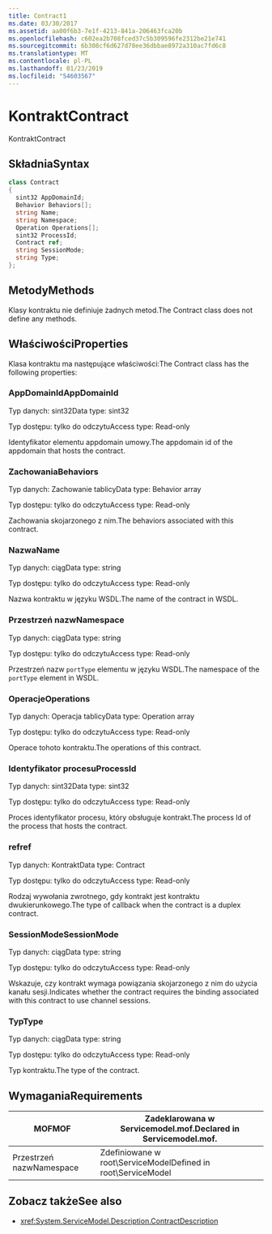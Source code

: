 ```yaml
---
title: Contract1
ms.date: 03/30/2017
ms.assetid: aa00f6b3-7e1f-4213-841a-206463fca20b
ms.openlocfilehash: c602ea2b708fced37c5b309596fe2312be21e741
ms.sourcegitcommit: 6b308cf6d627d78ee36dbbae8972a310ac7fd6c8
ms.translationtype: MT
ms.contentlocale: pl-PL
ms.lasthandoff: 01/23/2019
ms.locfileid: "54603567"
---
```

# <a name="contract"></a><span data-ttu-id="84520-102">Kontrakt</span><span class="sxs-lookup"><span data-stu-id="84520-102">Contract</span></span>
<span data-ttu-id="84520-103">Kontrakt</span><span class="sxs-lookup"><span data-stu-id="84520-103">Contract</span></span>  
  
## <a name="syntax"></a><span data-ttu-id="84520-104">Składnia</span><span class="sxs-lookup"><span data-stu-id="84520-104">Syntax</span></span>  
  
```csharp
class Contract  
{  
  sint32 AppDomainId;  
  Behavior Behaviors[];  
  string Name;  
  string Namespace;  
  Operation Operations[];  
  sint32 ProcessId;  
  Contract ref;  
  string SessionMode;  
  string Type;  
};  
```  
  
## <a name="methods"></a><span data-ttu-id="84520-105">Metody</span><span class="sxs-lookup"><span data-stu-id="84520-105">Methods</span></span>  
 <span data-ttu-id="84520-106">Klasy kontraktu nie definiuje żadnych metod.</span><span class="sxs-lookup"><span data-stu-id="84520-106">The Contract class does not define any methods.</span></span>  
  
## <a name="properties"></a><span data-ttu-id="84520-107">Właściwości</span><span class="sxs-lookup"><span data-stu-id="84520-107">Properties</span></span>  
 <span data-ttu-id="84520-108">Klasa kontraktu ma następujące właściwości:</span><span class="sxs-lookup"><span data-stu-id="84520-108">The Contract class has the following properties:</span></span>  
  
### <a name="appdomainid"></a><span data-ttu-id="84520-109">AppDomainId</span><span class="sxs-lookup"><span data-stu-id="84520-109">AppDomainId</span></span>  
 <span data-ttu-id="84520-110">Typ danych: sint32</span><span class="sxs-lookup"><span data-stu-id="84520-110">Data type: sint32</span></span>  
  
 <span data-ttu-id="84520-111">Typ dostępu: tylko do odczytu</span><span class="sxs-lookup"><span data-stu-id="84520-111">Access type: Read-only</span></span>  
  
 <span data-ttu-id="84520-112">Identyfikator elementu appdomain umowy.</span><span class="sxs-lookup"><span data-stu-id="84520-112">The appdomain id of the appdomain that hosts the contract.</span></span>  
  
### <a name="behaviors"></a><span data-ttu-id="84520-113">Zachowania</span><span class="sxs-lookup"><span data-stu-id="84520-113">Behaviors</span></span>  
 <span data-ttu-id="84520-114">Typ danych: Zachowanie tablicy</span><span class="sxs-lookup"><span data-stu-id="84520-114">Data type: Behavior array</span></span>  
  
 <span data-ttu-id="84520-115">Typ dostępu: tylko do odczytu</span><span class="sxs-lookup"><span data-stu-id="84520-115">Access type: Read-only</span></span>  
  
 <span data-ttu-id="84520-116">Zachowania skojarzonego z nim.</span><span class="sxs-lookup"><span data-stu-id="84520-116">The behaviors associated with this contract.</span></span>  
  
### <a name="name"></a><span data-ttu-id="84520-117">Nazwa</span><span class="sxs-lookup"><span data-stu-id="84520-117">Name</span></span>  
 <span data-ttu-id="84520-118">Typ danych: ciąg</span><span class="sxs-lookup"><span data-stu-id="84520-118">Data type: string</span></span>  
  
 <span data-ttu-id="84520-119">Typ dostępu: tylko do odczytu</span><span class="sxs-lookup"><span data-stu-id="84520-119">Access type: Read-only</span></span>  
  
 <span data-ttu-id="84520-120">Nazwa kontraktu w języku WSDL.</span><span class="sxs-lookup"><span data-stu-id="84520-120">The name of the contract in WSDL.</span></span>  
  
### <a name="namespace"></a><span data-ttu-id="84520-121">Przestrzeń nazw</span><span class="sxs-lookup"><span data-stu-id="84520-121">Namespace</span></span>  
 <span data-ttu-id="84520-122">Typ danych: ciąg</span><span class="sxs-lookup"><span data-stu-id="84520-122">Data type: string</span></span>  
  
 <span data-ttu-id="84520-123">Typ dostępu: tylko do odczytu</span><span class="sxs-lookup"><span data-stu-id="84520-123">Access type: Read-only</span></span>  
  
 <span data-ttu-id="84520-124">Przestrzeń nazw `portType` elementu w języku WSDL.</span><span class="sxs-lookup"><span data-stu-id="84520-124">The namespace of the `portType` element in WSDL.</span></span>  
  
### <a name="operations"></a><span data-ttu-id="84520-125">Operacje</span><span class="sxs-lookup"><span data-stu-id="84520-125">Operations</span></span>  
 <span data-ttu-id="84520-126">Typ danych: Operacja tablicy</span><span class="sxs-lookup"><span data-stu-id="84520-126">Data type: Operation array</span></span>  
  
 <span data-ttu-id="84520-127">Typ dostępu: tylko do odczytu</span><span class="sxs-lookup"><span data-stu-id="84520-127">Access type: Read-only</span></span>  
  
 <span data-ttu-id="84520-128">Operace tohoto kontraktu.</span><span class="sxs-lookup"><span data-stu-id="84520-128">The operations of this contract.</span></span>  
  
### <a name="processid"></a><span data-ttu-id="84520-129">Identyfikator procesu</span><span class="sxs-lookup"><span data-stu-id="84520-129">ProcessId</span></span>  
 <span data-ttu-id="84520-130">Typ danych: sint32</span><span class="sxs-lookup"><span data-stu-id="84520-130">Data type: sint32</span></span>  
  
 <span data-ttu-id="84520-131">Typ dostępu: tylko do odczytu</span><span class="sxs-lookup"><span data-stu-id="84520-131">Access type: Read-only</span></span>  
  
 <span data-ttu-id="84520-132">Proces identyfikator procesu, który obsługuje kontrakt.</span><span class="sxs-lookup"><span data-stu-id="84520-132">The process Id of the process that hosts the contract.</span></span>  
  
### <a name="ref"></a><span data-ttu-id="84520-133">ref</span><span class="sxs-lookup"><span data-stu-id="84520-133">ref</span></span>  
 <span data-ttu-id="84520-134">Typ danych: Kontrakt</span><span class="sxs-lookup"><span data-stu-id="84520-134">Data type: Contract</span></span>  
  
 <span data-ttu-id="84520-135">Typ dostępu: tylko do odczytu</span><span class="sxs-lookup"><span data-stu-id="84520-135">Access type: Read-only</span></span>  
  
 <span data-ttu-id="84520-136">Rodzaj wywołania zwrotnego, gdy kontrakt jest kontraktu dwukierunkowego.</span><span class="sxs-lookup"><span data-stu-id="84520-136">The type of callback when the contract is a duplex contract.</span></span>  
  
### <a name="sessionmode"></a><span data-ttu-id="84520-137">SessionMode</span><span class="sxs-lookup"><span data-stu-id="84520-137">SessionMode</span></span>  
 <span data-ttu-id="84520-138">Typ danych: ciąg</span><span class="sxs-lookup"><span data-stu-id="84520-138">Data type: string</span></span>  
  
 <span data-ttu-id="84520-139">Typ dostępu: tylko do odczytu</span><span class="sxs-lookup"><span data-stu-id="84520-139">Access type: Read-only</span></span>  
  
 <span data-ttu-id="84520-140">Wskazuje, czy kontrakt wymaga powiązania skojarzonego z nim do użycia kanału sesji.</span><span class="sxs-lookup"><span data-stu-id="84520-140">Indicates whether the contract requires the binding associated with this contract to use channel sessions.</span></span>  
  
### <a name="type"></a><span data-ttu-id="84520-141">Typ</span><span class="sxs-lookup"><span data-stu-id="84520-141">Type</span></span>  
 <span data-ttu-id="84520-142">Typ danych: ciąg</span><span class="sxs-lookup"><span data-stu-id="84520-142">Data type: string</span></span>  
  
 <span data-ttu-id="84520-143">Typ dostępu: tylko do odczytu</span><span class="sxs-lookup"><span data-stu-id="84520-143">Access type: Read-only</span></span>  
  
 <span data-ttu-id="84520-144">Typ kontraktu.</span><span class="sxs-lookup"><span data-stu-id="84520-144">The type of the contract.</span></span>  
  
## <a name="requirements"></a><span data-ttu-id="84520-145">Wymagania</span><span class="sxs-lookup"><span data-stu-id="84520-145">Requirements</span></span>  
  
|<span data-ttu-id="84520-146">MOF</span><span class="sxs-lookup"><span data-stu-id="84520-146">MOF</span></span>|<span data-ttu-id="84520-147">Zadeklarowana w Servicemodel.mof.</span><span class="sxs-lookup"><span data-stu-id="84520-147">Declared in Servicemodel.mof.</span></span>|  
|---------|-----------------------------------|  
|<span data-ttu-id="84520-148">Przestrzeń nazw</span><span class="sxs-lookup"><span data-stu-id="84520-148">Namespace</span></span>|<span data-ttu-id="84520-149">Zdefiniowane w root\ServiceModel</span><span class="sxs-lookup"><span data-stu-id="84520-149">Defined in root\ServiceModel</span></span>|  
  
## <a name="see-also"></a><span data-ttu-id="84520-150">Zobacz także</span><span class="sxs-lookup"><span data-stu-id="84520-150">See also</span></span>
- <xref:System.ServiceModel.Description.ContractDescription>
